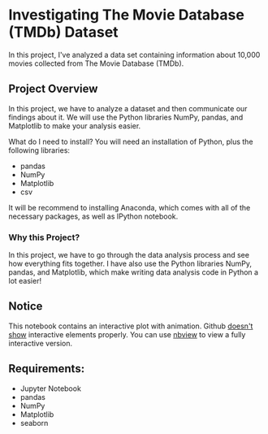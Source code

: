 # Investigating The Movie Database (TMDb) Dataset
In this project, I've analyzed a data set containing information about 10,000 movies collected from The Movie Database (TMDb).

## Project Overview
In this project, we have to analyze a dataset and then communicate our findings about it.
We will use the Python libraries NumPy, pandas, and Matplotlib to make your analysis easier.

What do I need to install?
You will need an installation of Python, plus the following libraries:
* pandas
* NumPy
* Matplotlib
* csv

It will be recommend to installing Anaconda, which comes with all of the necessary packages, as well as IPython notebook.

### Why this Project?
In this project, we have to go through the data analysis process and see how everything fits together.
I have also use the Python libraries NumPy, pandas, and Matplotlib, which make writing data analysis code in Python a lot easier! 
## Notice
This notebook contains an interactive plot with animation. Github [doesn't show](https://help.github.com/en/github/managing-files-in-a-repository/working-with-jupyter-notebook-files-on-github) interactive elements properly. You can use [nbview](https://nbviewer.jupyter.org/github/yamontv/Investigate_TMDb_Movies/blob/542c3b9d22295a9c915145d92f8250de9f2c1259/investigate-a-dataset.ipynb) to view a fully interactive version.

## Requirements:
* Jupyter Notebook
* pandas
* NumPy
* Matplotlib
* seaborn
